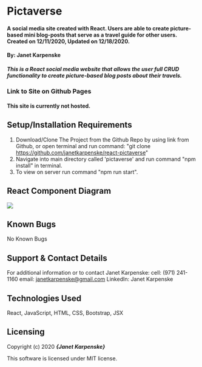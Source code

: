 # Pictaverse

#### A social media site created with React. Users are able to create picture-based mini blog-posts that serve as a travel guide for other users. Created on 12/11/2020, Updated on 12/18/2020.

#### By: Janet Karpenske

##### This is a React social media website that allows the user full CRUD functionality to create picture-based blog posts about their travels.

### Link to Site on Github Pages
#### This site is currently not hosted.

## Setup/Installation Requirements

1. Download/Clone The Project from the Github Repo by using link from Github, or open terminal and run command: "git clone https://github.com/janetkarpenske/react-pictaverse"
2. Navigate into main directory called 'pictaverse' and run command "npm install" in terminal.
3. To view on server run command "npm run start".

## React Component Diagram
<img src="./src/img/component-diagram-capstone.jpg" />

## Known Bugs
No Known Bugs

## Support & Contact Details
For additional information or to contact Janet Karpenske:
cell: (971) 241-1160
email: janetkarpenske@gmail.com
LinkedIn: Janet Karpenske

## Technologies Used
React, JavaScript, HTML, CSS, Bootstrap, JSX

## Licensing
Copyright (c) 2020 **_{Janet Karpenske}_**

This software is licensed under MIT license.